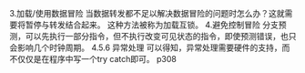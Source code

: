 3.加载/使用数据冒险
当数据转发都不足以解决数据冒险的问题时怎么办？这就需要将暂停与转发结合起来。
这种方法被称为加载互锁。
4.避免控制冒险
分支预测，可以先执行一部分指令，但不执行改变可见状态的指令，即使预测错误，也只会影响几个时钟周期。
4.5.6 异常处理
可以得知，异常处理需要硬件的支持，而不仅仅是在程序中写一个try catch即可。
p308
